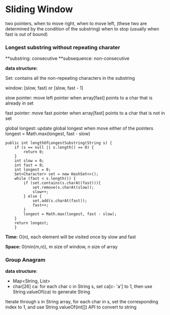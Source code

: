 # Sliding Window
two pointers, when to move right, when to move left, (these two are determined by the condition of the substring) when to stop (usually when fast is out of bound)

### Longest substring without repeating charater
**substring: consecutive 
**subsequence: non-consecutive

**data structure:**

Set<Integer>: contains all the non-repeating characters in the substring
    
window: [slow, fast) or [slow, fast - 1]

slow pointer: move left pointer when array[fast] points to a char that is already in set

fast pointer: move fast pointer when array[fast] points to a char that is not in set

global longest: update global longest when move either of the pointers longest = Math.max(longest, fast - slow)

```
public int lengthOfLongestSubstring(String s) {
    if (s == null || s.length() == 0) {
        return 0;
    }
    int slow = 0;
    int fast = 0;
    int longest = 0;
    Set<Character> set = new HashSet<>();
    while (fast < s.length()) {
        if (set.contains(s.charAt(fast))){
            set.remove(s.charAt(slow));
            slow++;
        } else {
            set.add(s.charAt(fast));
            fast++;
        }
        longest = Math.max(longest, fast - slow);
    }
    return longest;
    }
```
**Time:** O(n), each element will be visited once by slow and fast

**Space:** 0(min(m,n)), m size of window, n size of array

### Group Anagram

**data structure**: 

- Map<String, List<String>>
- char[26] ca: for each char c in String s, set ca[c- 'a'] to 1, then use String.valueOf(ca) to generate String

Iterate through s in String array, for each char in s, set the corresponding index to 1, and use String.valueOf(int[]) API to convert to string


